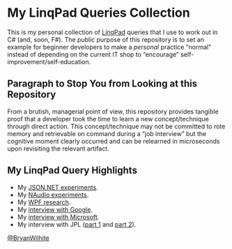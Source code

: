 # My LinqPad Queries Collection

This is my personal collection of [LinqPad](https://www.linqpad.net/) queries that I use to work out in C# (and, soon, F#). The public purpose of this repository is to set an example for beginner developers to make a _personal_ practice “normal” instead of depending on the current IT shop to “encourage” self-improvement/self-education.

## Paragraph to Stop You from Looking at this Repository

From a brutish, managerial point of view, this repository provides tangible proof that a developer took the time to learn a new concept/technique through direct action. This concept/technique may not be committed to rote memory and retrievable on command during a “job interview” but the cognitive moment clearly occurred and can be relearned in microseconds upon revisiting the relevant artifact.

## My LinqPad Query Highlights

* My [JSON.NET experiments](https://github.com/BryanWilhite/LinqPad/search?utf8=%E2%9C%93&q=Json.NET).
* My [NAudio experiments](https://github.com/BryanWilhite/LinqPad/tree/master/Queries/funkyKB/Audio).
* My [WPF research](https://github.com/BryanWilhite/LinqPad/tree/master/Queries/funkyKB/WPF).
* My [interview with Google](https://github.com/BryanWilhite/LinqPad/blob/master/Queries/funkyKB/Interview%20-%20Google.linq).
* My [interview with Microsoft](https://github.com/BryanWilhite/LinqPad/blob/master/Queries/funkyKB/Interview%20-%20Microsoft.linq).
* My interview with JPL ([part 1](https://github.com/BryanWilhite/LinqPad/blob/master/Queries/funkyKB/Interview%20-%20JPL%20(part%201).linq) and [part 2](https://github.com/BryanWilhite/LinqPad/blob/master/Queries/funkyKB/Interview%20-%20JPL%20(part%202).linq)).

[@BryanWilhite](https://twitter.com/bryanwilhite)
